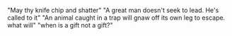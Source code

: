 "May thy knife chip and shatter"
"A great man doesn't seek to lead. He's called to it"
"An animal caught in a trap will gnaw off its own leg to escape. what will"
"when is a gift not a gift?"
